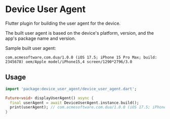 # Device User Agent

Flutter plugin for building the user agent for the device.

The built user agent is based on the device's platform, version, and the app's package name and version.

Sample built user agent:
```
com.acmesoftware.com.dua/1.0.0 (iOS 17.5; iPhone 15 Pro Max; build: 2345678) oem/Apple model/iPhone15,4 screen/1290*2796/3.0
```

## Usage

```dart
import 'package:device_user_agent/device_user_agent.dart';

Future<void> displayUserAgent() async {
  final userAgent = await DeviceUserAgent.instance.build();
  print(userAgent); // com.acmesoftware.com.dua/1.0.0 (iOS 17.5; iPhone 15 Pro Max; build: 2345678) oem/Apple model/iPhone15,4 screen/1290*2796/3.0
}
```